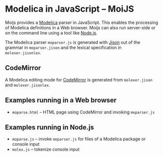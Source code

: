 Modelica in JavaScript &ndash; MoiJS
====================================

Moijs provides a [Modelica](https://www.Modelica.org) parser in JavaScript. This enables the processing of Modelica definitions in a Web browser. Moijs can also run server-side or on the command line using a tool like [Node.js](http://nodejs.org).

The Modelica parser `moparser.js` is generated with [Jison](http://zaach.github.io/jison/) out of the grammar in `moparser.jison` and the lexical specification in `molexer.jisonlex`.

CodeMirror
----------

A Modelica editing mode for [CodeMirror](http://codemirror.net) is generated from `molexer.jison` and `molexer.jisonlex`.

Examples running in a Web browser
---------------------------------

- `moparse.html` &ndash; HTML page using CodeMirror and invoking `moparser.js`

Examples running in Node.js
---------------------------

- `moparse.js` &ndash; invoke `moparser.js` for files of a Modelica package or console input 
- `molex.js` &ndash; tokenize console input
